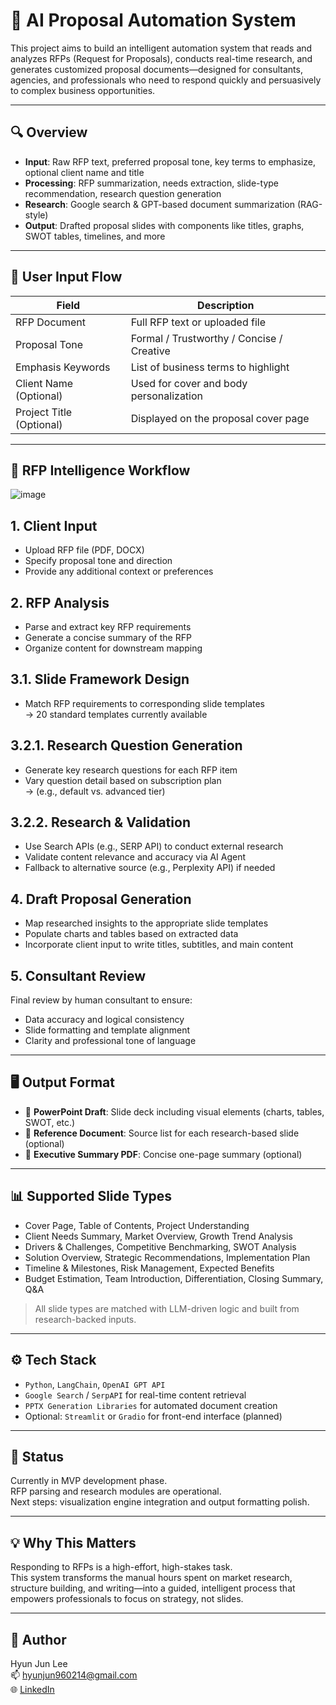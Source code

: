 # 🧠 AI Proposal Automation System

This project aims to build an intelligent automation system that reads and analyzes RFPs (Request for Proposals), conducts real-time research, and generates customized proposal documents—designed for consultants, agencies, and professionals who need to respond quickly and persuasively to complex business opportunities.

---

## 🔍 Overview

- **Input**: Raw RFP text, preferred proposal tone, key terms to emphasize, optional client name and title
- **Processing**: RFP summarization, needs extraction, slide-type recommendation, research question generation
- **Research**: Google search & GPT-based document summarization (RAG-style)
- **Output**: Drafted proposal slides with components like titles, graphs, SWOT tables, timelines, and more

---

## 🧭 User Input Flow

| Field | Description |
|-------|-------------|
| RFP Document | Full RFP text or uploaded file |
| Proposal Tone | Formal / Trustworthy / Concise / Creative |
| Emphasis Keywords | List of business terms to highlight |
| Client Name (Optional) | Used for cover and body personalization |
| Project Title (Optional) | Displayed on the proposal cover page |

---

## 🧠 RFP Intelligence Workflow
![image](https://github.com/user-attachments/assets/7a11393f-cbb2-4051-829c-3c3b9f7176bf)

## 1. Client Input
- Upload RFP file (PDF, DOCX)
- Specify proposal tone and direction
- Provide any additional context or preferences

## 2. RFP Analysis
- Parse and extract key RFP requirements
- Generate a concise summary of the RFP
- Organize content for downstream mapping

## 3.1. Slide Framework Design
- Match RFP requirements to corresponding slide templates  
  → 20 standard templates currently available

## 3.2.1. Research Question Generation
- Generate key research questions for each RFP item
- Vary question detail based on subscription plan  
  → (e.g., default vs. advanced tier)

## 3.2.2. Research & Validation
- Use Search APIs (e.g., SERP API) to conduct external research
- Validate content relevance and accuracy via AI Agent
- Fallback to alternative source (e.g., Perplexity API) if needed

## 4. Draft Proposal Generation
- Map researched insights to the appropriate slide templates
- Populate charts and tables based on extracted data
- Incorporate client input to write titles, subtitles, and main content

## 5. Consultant Review
Final review by human consultant to ensure:
- Data accuracy and logical consistency
- Slide formatting and template alignment
- Clarity and professional tone of language

---

## 🖥️ Output Format

- 📝 **PowerPoint Draft**: Slide deck including visual elements (charts, tables, SWOT, etc.)
- 📄 **Reference Document**: Source list for each research-based slide (optional)
- 📑 **Executive Summary PDF**: Concise one-page summary (optional)

---

## 📊 Supported Slide Types

- Cover Page, Table of Contents, Project Understanding  
- Client Needs Summary, Market Overview, Growth Trend Analysis  
- Drivers & Challenges, Competitive Benchmarking, SWOT Analysis  
- Solution Overview, Strategic Recommendations, Implementation Plan  
- Timeline & Milestones, Risk Management, Expected Benefits  
- Budget Estimation, Team Introduction, Differentiation, Closing Summary, Q&A

> All slide types are matched with LLM-driven logic and built from research-backed inputs.

---

## ⚙️ Tech Stack

- `Python`, `LangChain`, `OpenAI GPT API`  
- `Google Search` / `SerpAPI` for real-time content retrieval  
- `PPTX Generation Libraries` for automated document creation  
- Optional: `Streamlit` or `Gradio` for front-end interface (planned)

---

## 🚧 Status

Currently in MVP development phase.  
RFP parsing and research modules are operational.  
Next steps: visualization engine integration and output formatting polish.

---

## 💡 Why This Matters

Responding to RFPs is a high-effort, high-stakes task.  
This system transforms the manual hours spent on market research, structure building, and writing—into a guided, intelligent process that empowers professionals to focus on strategy, not slides.

---

## 👤 Author

Hyun Jun Lee  
📫 hyunjun960214@gmail.com  
🌐 [LinkedIn](https://www.linkedin.com/in/hyunjun-lee-a37448212/)  
